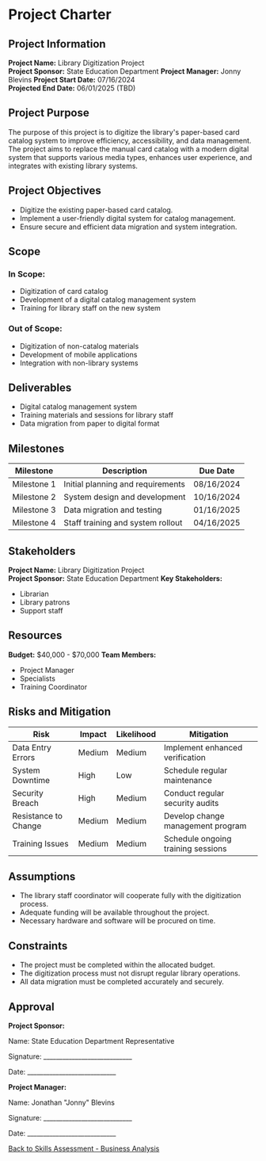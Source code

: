 # Project Charter

## Project Information
**Project Name:** Library Digitization Project  
**Project Sponsor:** State Education Department 
**Project Manager:** Jonny Blevins
**Project Start Date:** 07/16/2024  
**Projected End Date:** 06/01/2025 (TBD)

## Project Purpose
The purpose of this project is to digitize the library's paper-based card catalog system to improve efficiency, accessibility, and data management. The project aims to replace the manual card catalog with a modern digital system that supports various media types, enhances user experience, and integrates with existing library systems.

## Project Objectives
- Digitize the existing paper-based card catalog.
- Implement a user-friendly digital system for catalog management.
- Ensure secure and efficient data migration and system integration.

## Scope
### In Scope:
- Digitization of card catalog
- Development of a digital catalog management system
- Training for library staff on the new system

### Out of Scope:
- Digitization of non-catalog materials
- Development of mobile applications
- Integration with non-library systems

## Deliverables
- Digital catalog management system
- Training materials and sessions for library staff
- Data migration from paper to digital format

## Milestones
| Milestone     | Description                         | Due Date    |
|---------------|-------------------------------------|-------------|
| Milestone 1   | Initial planning and requirements   | 08/16/2024  |
| Milestone 2   | System design and development       | 10/16/2024  |
| Milestone 3   | Data migration and testing          | 01/16/2025  |
| Milestone 4   | Staff training and system rollout   | 04/16/2025  |

## Stakeholders
**Project Name:** Library Digitization Project  
**Project Sponsor:** State Education Department 
**Key Stakeholders:**
- Librarian
- Library patrons
- Support staff

## Resources
**Budget:** $40,000 - $70,000
**Team Members:**
- Project Manager
- Specialists
- Training Coordinator

## Risks and Mitigation
| Risk                  | Impact | Likelihood | Mitigation                          |
|-----------------------|--------|------------|-------------------------------------|
| Data Entry Errors     | Medium | Medium     | Implement enhanced verification     |
| System Downtime       | High   | Low        | Schedule regular maintenance        |
| Security Breach       | High   | Medium     | Conduct regular security audits     |
| Resistance to Change  | Medium | Medium     | Develop change management program   |
| Training Issues       | Medium | Medium     | Schedule ongoing training sessions  |

## Assumptions
- The library staff coordinator will cooperate fully with the digitization process.
- Adequate funding will be available throughout the project.
- Necessary hardware and software will be procured on time.

## Constraints
- The project must be completed within the allocated budget.
- The digitization process must not disrupt regular library operations.
- All data migration must be completed accurately and securely.

## Approval

**Project Sponsor:**  

Name: State Education Department Representative 

Signature: ____________________________  

Date: ____________________________  

**Project Manager:**  

Name: Jonathan "Jonny" Blevins

Signature: ____________________________  

Date: ____________________________  



[Back to Skills Assessment - Business Analysis](https://github.com/jonnyblevins/TWCSkillsAssessment/blob/main/README.md)

